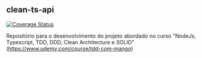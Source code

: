 ## clean-ts-api

[![Coverage Status](https://coveralls.io/repos/github/carlosdaniiel07/clean-ts-api/badge.svg?branch=feat/login)](https://coveralls.io/github/carlosdaniiel07/clean-ts-api?branch=main)

Repositório para o desenvolvimento do projeto abordado no curso "NodeJs, Typescript, TDD, DDD, Clean Architecture e SOLID" (https://www.udemy.com/course/tdd-com-mango)
